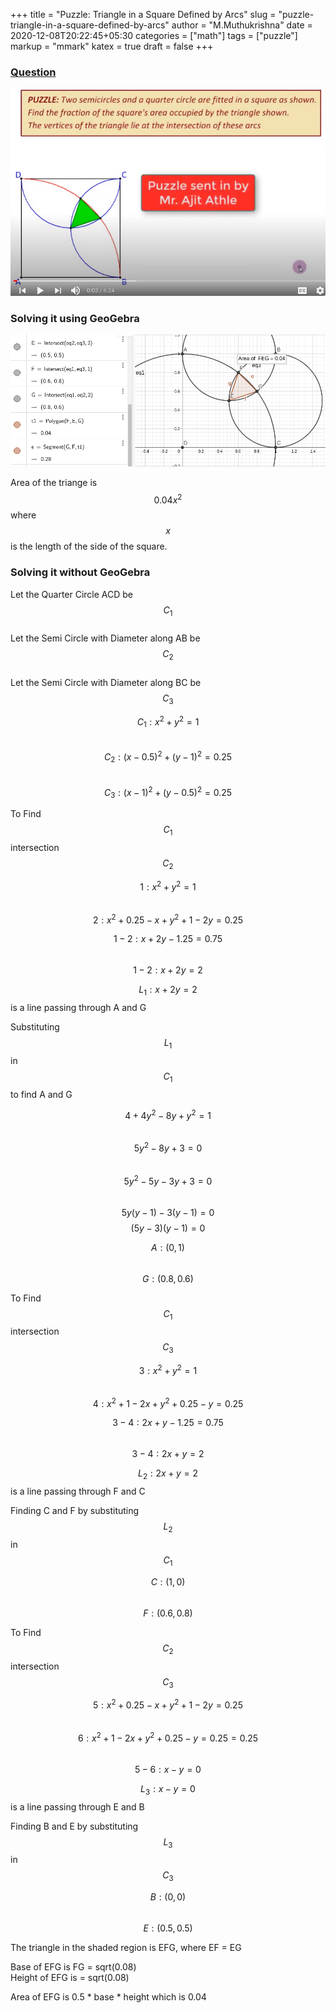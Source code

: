 +++
title = "Puzzle: Triangle in a Square Defined by Arcs"
slug = "puzzle-triangle-in-a-square-defined-by-arcs"
author = "M.Muthukrishna"
date = 2020-12-08T20:22:45+05:30
categories = ["math"]
tags = ["puzzle"]
markup = "mmark"
katex = true
draft = false
+++

### [Question](https://www.youtube.com/watch?v=ah2Ss6ogb44)

![question](/image/puzzle-triangle-in-a-square-defined-by-arcs/question.png)

### Solving it using GeoGebra

![answer](/image/puzzle-triangle-in-a-square-defined-by-arcs/geogebra.png)

Area of the triange is $$0.04 x^2$$ where $$x$$ is the length of the side of the square.

### Solving it without GeoGebra

Let the Quarter Circle ACD be $$C_1$$  
Let the Semi Circle with Diameter along AB be $$C_2$$  
Let the Semi Circle with Diameter along BC be $$C_3$$

$$ C_1: x^2 + y^2 = 1 $$  
$$ C_2: (x-0.5)^2 + (y-1)^2 = 0.25 $$  
$$ C_3: (x-1)^2 + (y-0.5)^2 = 0.25 $$  

To Find $$C_1$$ intersection $$C_2$$

$$1: x^2 + y^2 = 1 $$  
$$2: x^2 + 0.25 - x + y^2 + 1 - 2y = 0.25 $$  

$$1-2: x + 2y - 1.25 = 0.75 $$  
$$1-2: x + 2y = 2 $$  

$$ L_1: x + 2y = 2 $$ is a line passing through A and G

Substituting $$ L_1 $$ in $$C_1$$ to find A and G

$$ 4 + 4y^2 - 8y + y^2 = 1 $$  
$$ 5y^2 - 8y + 3 = 0 $$  
$$ 5y^2 - 5y - 3y + 3 = 0 $$    
$$ 5y(y-1) - 3(y-1) = 0 $$
$$ (5y-3)(y-1) = 0 $$

$$ A: (0, 1) $$  
$$ G: (0.8, 0.6) $$

To Find $$C_1$$ intersection $$C_3$$

$$ 3: x^2 + y^2 = 1 $$  
$$ 4: x^2 + 1 - 2x + y^2 + 0.25 - y = 0.25 $$  

$$ 3-4: 2x + y - 1.25 = 0.75 $$  
$$ 3-4: 2x + y = 2 $$

$$ L_2: 2x + y = 2 $$ is a line passing through F and C

Finding C and F by substituting $$L_2$$ in $$C_1$$

$$ C: (1, 0) $$  
$$ F: (0.6, 0.8) $$  

To Find $$C_2$$ intersection $$C_3$$

$$ 5: x^2 + 0.25 - x + y^2 + 1 - 2y = 0.25  $$  
$$ 6: x^2 + 1 - 2x + y^2 + 0.25 - y = 0.25 = 0.25 $$  
$$ 5-6: x - y = 0 $$  

$$ L_3: x - y = 0 $$ is a line passing through E and B

Finding B and E by substituting $$L_3$$ in $$C_3$$ 

$$ B: (0, 0) $$  
$$ E: (0.5, 0.5) $$

The triangle in the shaded region is EFG, where EF = EG

Base of EFG is FG = sqrt(0.08)  
Height of EFG is = sqrt(0.08)

Area of EFG is 0.5 * base * height which is 0.04
